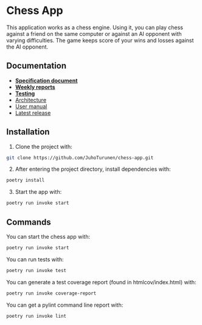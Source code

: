 # Chess App

This application works as a chess engine. Using it, you can play chess against a friend on the same computer or against an AI opponent with varying difficulties. The game keeps score of your wins and losses against the AI opponent.

## Documentation
- [**Specification document**](https://github.com/JuhoTurunen/ot-harjoitustyo/blob/main/documentation/specifications.md)
- [**Weekly reports**](https://github.com/JuhoTurunen/ot-harjoitustyo/blob/main/documentation/weekly_reports/)
- [**Testing**](https://github.com/JuhoTurunen/ot-harjoitustyo/blob/main/documentation/testing.md)
- [Architecture](https://github.com/JuhoTurunen/ot-harjoitustyo/blob/main/documentation/architecture.md)
- [User manual](https://github.com/JuhoTurunen/ot-harjoitustyo/blob/main/documentation/user_manual.md)
- [Latest release](https://github.com/JuhoTurunen/chess-app/releases/tag/week7)


## Installation

1. Clone the project with:

```bash
git clone https://github.com/JuhoTurunen/chess-app.git
```

2. After entering the project directory, install dependencies with:
   
```bash
poetry install
```

3. Start the app with:

```bash
poetry run invoke start
```

## Commands

You can start the chess app with:

```bash
poetry run invoke start
```

You can run tests with:

```bash
poetry run invoke test
```

You can generate a test coverage report (found in htmlcov/index.html) with:

```bash
poetry run invoke coverage-report
```

You can get a pylint command line report with:

```bash
poetry run invoke lint
```
